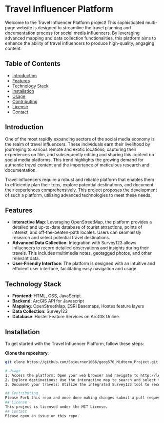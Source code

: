 # Travel Influencer Platform

Welcome to the Travel Influencer Platform project! This sophisticated multi-page website is designed to streamline the travel planning and documentation process for social media influencers. By leveraging advanced mapping and data collection functionalities, this platform aims to enhance the ability of travel influencers to produce high-quality, engaging content.

## Table of Contents

- [Introduction](#introduction)
- [Features](#features)
- [Technology Stack](#technology-stack)
- [Installation](#installation)
- [Usage](#usage)
- [Contributing](#contributing)
- [License](#license)
- [Contact](#contact)

## Introduction

One of the most rapidly expanding sectors of the social media economy is the realm of travel influencers. These individuals earn their livelihood by journeying to various remote and exotic locations, capturing their experiences on film, and subsequently editing and sharing this content on social media platforms. This trend highlights the growing demand for authentic travel content and the importance of meticulous research and documentation.

Travel influencers require a robust and reliable platform that enables them to efficiently plan their trips, explore potential destinations, and document their experiences comprehensively. This project proposes the development of such a platform, utilizing advanced technologies to meet these needs.

## Features

- **Interactive Map**: Leveraging OpenStreetMap, the platform provides a detailed and up-to-date database of tourist attractions, points of interest, and off-the-beaten-path locales. Users can seamlessly research and select potential travel destinations.
- **Advanced Data Collection**: Integration with Survey123 allows influencers to record detailed observations and insights during their travels. This includes multimedia notes, geotagged photos, and other relevant data.
- **User-Friendly Interface**: The platform is designed with an intuitive and efficient user interface, facilitating easy navigation and usage.

## Technology Stack

- **Frontend**: HTML, CSS, JavaScript
- **Backend**: ArcGIS API for Javascript
- **Mapping**: OpenStreetMap, ESRI Basemaps, Hostes feature layers
- **Data Collection**: Survey123
- **Database**: Hoster Feature Services on ArcGIS Online

## Installation

To get started with the Travel Influencer Platform, follow these steps:

**Clone the repository**:
   ```bash
   git clone https://github.com/Sojourner1066/geog576_Midterm_Project.git

# Usage
1. Access the platform: Open your web browser and navigate to http://localhost:3000.
2. Explore destinations: Use the interactive map to search and select travel destinations.
3. Document your travels: Utilize the integrated Survey123 tool to record observations, take geotagged photos, and collect other relevant data.

## Contributing
   Please Fork this repo and once done making changes submit a pull request
## License
   This project is licensed under the MIT License.
## Contact
   Please open an issue on this repo.
